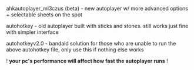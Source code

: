 ahkautoplayer_ml3czus (beta) - new autoplayer w/ more advanced options + selectable sheets on the spot

autohotkey - old autoplayer built with sticks and stones. still works just fine with simpler interface

autohotkeyv2.0 - bandaid solution for those who are unable to run the above autohotkey file, only use this if nothing else works

! **your pc's performance will affect how fast the autoplayer runs** !
